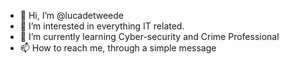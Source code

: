 - 👋 Hi, I’m @lucadetweede
- 👀 I’m interested in everything IT related.
- 🌱 I’m currently learning Cyber-security and Crime Professional
- 📫 How to reach me, through a simple message

<!---
lucadetweede/lucadetweede is a ✨ special ✨ repository because its `README.md` (this file) appears on your GitHub profile.
You can click the Preview link to take a look at your changes.
--->
